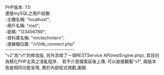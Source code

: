 PHP版本: 7.0<br>
連接mySQL之用戶設置:<br>
 -主機名稱: "localhost";<br>
 -用戶名稱: "root";<br>
 -密碼: "123456789";<br>
 -資料庫名稱: "mrctechinterv";<br>
 -連線檔位置: "/v1/db_connect.php"<br>
-----------------------------------<br>
"v2"為"v1"的修改版, 另外添增了一項RESTService API(restEngine.php), 其目的為精化PHP主頁之凌亂程序．
若不介意檔案延後上傳, 可以直接觀看"v1", 兩版本皆是相同功能呈現, 異於內部程式規劃,謝謝．
